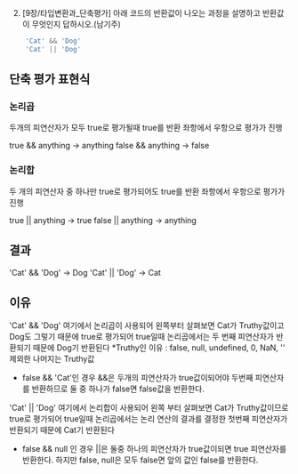 2. [9장/타입변환과_단축평가] 아래 코드의 반환값이 나오는 과정을 설명하고 반환값이 무엇인지 답하시오.(남기주)
```jsx
    'Cat' && 'Dog' 
    'Cat' || 'Dog'
``` 



## 단축 평가 표현식
### 논리곱
두개의 피연산자가 모두 true로 평가될때 true를 반환
좌항에서 우항으로 평가가 진행

true && anything -> anything
false && anything -> false

### 논리합
두 개의 피연산자 중 하나만 true로 평가되어도 true를 반환
좌항에서 우항으로 평가가 진행
 
true || anything -> true
false || anything -> anything

## 결과
'Cat' && 'Dog' -> Dog
'Cat' || 'Dog' -> Cat

## 이유
'Cat' && 'Dog' 여기에서 논리곱이 사용되어 왼쪽부터 살펴보면
Cat가 Truthy값이고 Dog도 그렇기 때문에 true로 평가되어 true일때 
 논리곱에서는 두 번째 피연산자가 반환되기 때문에 Dog기 반환된다
*Truthy인 이유 : false, null, undefined, 0, NaN, '' 제외한 나머지는 Truthy값
+ false && 'Cat'인 경우 &&은 두개의 피연산자가 true값이되어야 두번째 피연산자를 반환하므로 둘 중 하나가 false면 false값을 반환한다. 

'Cat' || 'Dog' 여기에서 논리합이 사용되어 왼쪽 부터 살펴보면 
Cat가 Truthy값이므로 true로 평가되어 true일때 
 논리곱에서는 논리 연산의 결과를 결정한 첫번째 피연산자가 반환되기 때문에 Cat기 반환된다
+ false && null 인 경우 ||은 둘중 하나의 피연산자가 true값이되면 true 피연산자를 반환한다. 하지만 false, null은 모두 false면 앞의 값인 false를 반환한다.
